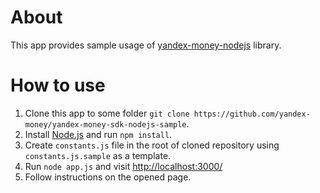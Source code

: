 # About

This app provides sample usage of
[yandex-money-nodejs](https://github.com/yandex-money/yandex-money-sdk-nodejs) library.

# How to use

1. Clone this app to some folder `git clone https://github.com/yandex-money/yandex-money-sdk-nodejs-sample`.
2. Install [Node.js](http://nodejs.org/download/) and run `npm install`.
3. Create `constants.js` file in the root of cloned repository using `constants.js.sample` as a template.
4. Run `node app.js` and visit [http://localhost:3000/](http://localhost:3000)
5. Follow instructions on the opened page.
